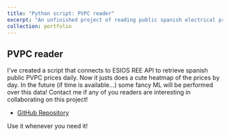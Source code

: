 ```yaml
---
title: "Python script: PVPC reader"
excerpt: "An unfinished project of reading public spanish electrical prices and do some ML"
collection: portfolio
---
```


## PVPC reader
I've created a script that connects to ESIOS REE API to retrieve spanish public PVPC prices daily. Now it justs does a cute heatmap of the prices by day. In the future (if time is available...) some fancy ML will be performed over this data! Contact me if any of you readers are interesting in collaborating on this project!

* [GitHub Repository](https://github.com/aguerrerolopez/PVPC)

Use it whenever you need it!
